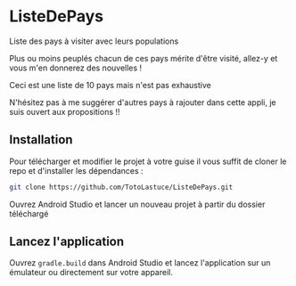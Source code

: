 # ListeDePays
Liste des pays à visiter avec leurs populations

Plus ou moins peuplés chacun de ces pays mérite d'être visité, allez-y et vous m'en donnerez des nouvelles !

Ceci est une liste de 10 pays mais n'est pas exhaustive

N'hésitez pas à me suggérer d'autres pays à rajouter dans cette appli, je suis ouvert aux propositions !!

## Installation
Pour télécharger et modifier le projet à votre guise il vous suffit de cloner le repo et d'installer les dépendances :

```bash
git clone https://github.com/TotoLastuce/ListeDePays.git
```

Ouvrez Android Studio et lancer un nouveau projet à partir du dossier téléchargé

## Lancez l'application
Ouvrez `gradle.build` dans Android Studio et lancez l'application sur un émulateur ou directement sur votre appareil.
